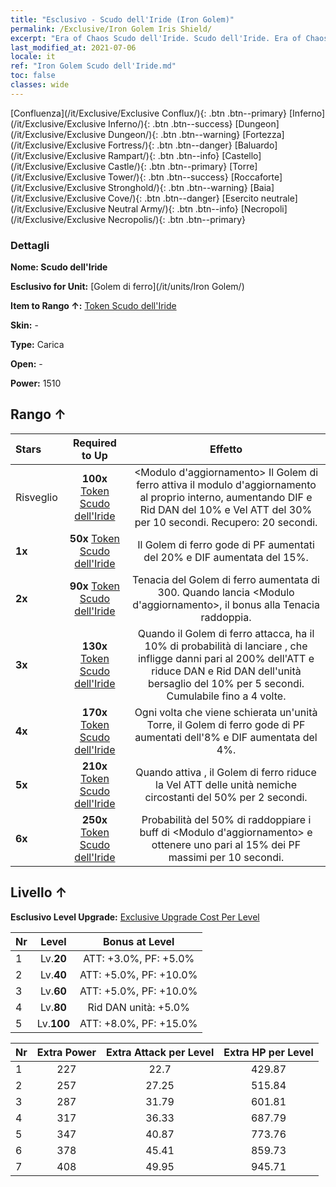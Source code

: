 ```yaml
---
title: "Esclusivo - Scudo dell'Iride (Iron Golem)"
permalink: /Exclusive/Iron Golem Iris Shield/
excerpt: "Era of Chaos Scudo dell'Iride. Scudo dell'Iride. Era of Chaos Esclusivo Scudo dell'Iride. Golem di ferro Esclusivo."
last_modified_at: 2021-07-06
locale: it
ref: "Iron Golem Scudo dell'Iride.md"
toc: false
classes: wide
---
```

 [Confluenza](/it/Exclusive/Exclusive Conflux/){: .btn .btn--primary} [Inferno](/it/Exclusive/Exclusive Inferno/){: .btn .btn--success} [Dungeon](/it/Exclusive/Exclusive Dungeon/){: .btn .btn--warning} [Fortezza](/it/Exclusive/Exclusive Fortress/){: .btn .btn--danger} [Baluardo](/it/Exclusive/Exclusive Rampart/){: .btn .btn--info} [Castello](/it/Exclusive/Exclusive Castle/){: .btn .btn--primary} [Torre](/it/Exclusive/Exclusive Tower/){: .btn .btn--success} [Roccaforte](/it/Exclusive/Exclusive Stronghold/){: .btn .btn--warning} [Baia](/it/Exclusive/Exclusive Cove/){: .btn .btn--danger} [Esercito neutrale](/it/Exclusive/Exclusive Neutral Army/){: .btn .btn--info} [Necropoli](/it/Exclusive/Exclusive Necropolis/){: .btn .btn--primary} 

### Dettagli
 **Nome: Scudo dell'Iride** 

 **Esclusivo for Unit:** [Golem di ferro](/it/units/Iron Golem/) 

 **Item to Rango ↑:** [Token Scudo dell'Iride](/ItemsIT/con_913/)

 **Skin:** -

 **Type:** Carica

 **Open:** -

 **Power:** 1510

## Rango ↑

  |     Stars    |  Required to Up | Effetto |
  |:-------------|:---------------:|:---------------:|
  |  Risveglio  | **100x** [Token Scudo dell'Iride](/ItemsIT/con_913/) | <Modulo d'aggiornamento> Il Golem di ferro attiva il modulo d'aggiornamento al proprio interno, aumentando DIF e Rid DAN del 10% e Vel ATT del 30% per 10 secondi. Recupero: 20 secondi. |
  | **1x** <i class="fas fa-star"/> | **50x** [Token Scudo dell'Iride](/ItemsIT/con_913/) | Il Golem di ferro gode di PF aumentati del 20% e DIF aumentata del 15%. |
  | **2x** <i class="fas fa-star"/> | **90x** [Token Scudo dell'Iride](/ItemsIT/con_913/) | Tenacia del Golem di ferro aumentata di 300. Quando lancia <Modulo d'aggiornamento>, il bonus alla Tenacia raddoppia. |
  | **3x** <i class="fas fa-star"/> | **130x** [Token Scudo dell'Iride](/ItemsIT/con_913/) | <Pugno elettromagnetico> Quando il Golem di ferro attacca, ha il 10% di probabilità di lanciare <Pugno elettromagnetico>, che infligge danni pari al 200% dell'ATT e riduce DAN e Rid DAN dell'unità bersaglio del 10% per 5 secondi. Cumulabile fino a 4 volte. |
  | **4x** <i class="fas fa-star"/> | **170x** [Token Scudo dell'Iride](/ItemsIT/con_913/) | Ogni volta che viene schierata un'unità Torre, il Golem di ferro gode di PF aumentati dell'8% e DIF aumentata del 4%. |
  | **5x** <i class="fas fa-star"/> | **210x** [Token Scudo dell'Iride](/ItemsIT/con_913/) | Quando attiva <Pugno elettromagnetico>, il Golem di ferro riduce la Vel ATT delle unità nemiche circostanti del 50% per 2 secondi. |
  | **6x** <i class="fas fa-star"/> | **250x** [Token Scudo dell'Iride](/ItemsIT/con_913/) | <Sovraccarico> Probabilità del 50% di raddoppiare i buff di <Modulo d'aggiornamento> e ottenere uno <scudo> pari al 15% dei PF massimi per 10 secondi. |


## Livello ↑
 **Esclusivo Level Upgrade:** [Exclusive Upgrade Cost Per Level](/Exclusive/ExclusiveUpgradeCostPerLevel/)

  |  Nr  |   Level  | Bonus at Level |
  |:-----|:--------:|:--------------:|
  | 1 | Lv.**20** | ATT: +3.0%, PF: +5.0% |
  | 2 | Lv.**40** | ATT: +5.0%, PF: +10.0% |
  | 3 | Lv.**60** | ATT: +5.0%, PF: +10.0% |
  | 4 | Lv.**80** | Rid DAN unità: +5.0% |
  | 5 | Lv.**100** | ATT: +8.0%, PF: +15.0% |


  |  Nr  |  Extra Power | Extra Attack per Level | Extra HP per Level |
  |:-----|:--------:|:--------:|:--------:|
  | 1 | 227 | 22.7 | 429.87 |
  | 2 | 257 | 27.25 | 515.84 |
  | 3 | 287 | 31.79 | 601.81 |
  | 4 | 317 | 36.33 | 687.79 |
  | 5 | 347 | 40.87 | 773.76 |
  | 6 | 378 | 45.41 | 859.73 |
  | 7 | 408 | 49.95 | 945.71 |


